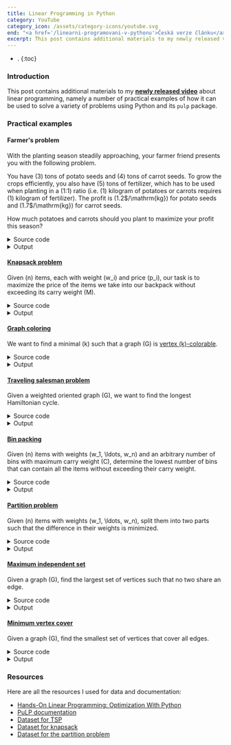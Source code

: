```yaml
---
title: Linear Programming in Python
category: YouTube
category_icon: /assets/category-icons/youtube.svg
end: "<a href='/linearni-programovani-v-pythonu'>Česká verze článku</a>"
excerpt: This post contains additional materials to my newly released video about linear programming, namely a number of practical examples of how it can be used to solve a variety of problems using Python and its `pulp` package.
---
```


- .
{:toc}

### Introduction
This post contains additional materials to my **[newly released video](https://youtu.be/E72DWgKP_1Y)** about linear programming, namely a number of practical examples of how it can be used to solve a variety of problems using Python and its `pulp` package.

### Practical examples

#### Farmer's problem
With the planting season steadily approaching, your farmer friend presents you with the following problem.

You have \(3\) tons of potato seeds and \(4\) tons of carrot seeds.
To grow the crops efficiently, you also have \(5\) tons of fertilizer, which has to be used when planting in a \(1:1\) ratio (i.e. \(1\) kilogram of potatoes or carrots requires \(1\) kilogram of fertilizer).
The profit is \(1.2\$/\mathrm{kg}\) for potato seeds and \(1.7\$/\mathrm{kg}\) for carrot seeds.

How much potatoes and carrots should you plant to maximize your profit this season?

<details>
	<summary class="code-summary">Source code</summary>
	<div markdown="1">
```py
{% include linear-programming-in-python/farmer.py %}```
</div>
</details>

<details>
	<summary class="code-summary">Output</summary>
	<div markdown="1">
```
{% include linear-programming-in-python/farmer.out %}```
</div>
</details>

#### [Knapsack problem](https://en.wikipedia.org/wiki/Knapsack_problem)
Given \(n\) items, each with weight \(w_i\) and price \(p_i\), our task is to maximize the price of the items we take into our backpack without exceeding its carry weight \(M\).

<details>
	<summary class="code-summary">Source code</summary>
	<div markdown="1">
```py
{% include linear-programming-in-python/knapsack.py %}```
</div>
</details>

<details>
	<summary class="code-summary">Output</summary>
	<div markdown="1">
```
{% include linear-programming-in-python/knapsack.out %}```
</div>
</details>

#### [Graph coloring](https://en.wikipedia.org/wiki/Graph_coloring)

We want to find a minimal \(k\) such that a graph \(G\) is [vertex \(k\)-colorable](https://en.wikipedia.org/wiki/Graph_coloring).

<details>
	<summary class="code-summary">Source code</summary>
	<div markdown="1">
```py
{% include linear-programming-in-python/vertex-coloring.py %}```
</div>
</details>

<details>
	<summary class="code-summary">Output</summary>
	<div markdown="1">
```
{% include linear-programming-in-python/vertex-coloring.out %}```
</div>
</details>

#### [Traveling salesman problem](https://en.wikipedia.org/wiki/Travelling_salesman_problem)
Given a weighted oriented graph \(G\), we want to find the longest Hamiltonian cycle.

<details>
	<summary class="code-summary">Source code</summary>
	<div markdown="1">
```py
{% include linear-programming-in-python/tsp.py %}```
</div>
</details>

<details>
	<summary class="code-summary">Output</summary>
	<div markdown="1">
```
{% include linear-programming-in-python/tsp.out %}```
</div>
</details>

#### [Bin packing](https://en.wikipedia.org/wiki/Bin_packing_problem)
Given \(n\) items with weights \(w_1, \ldots, w_n\) and an arbitrary number of bins with maximum carry weight \(C\), determine the lowest number of bins that can contain all the items without exceeding their carry weight.

<details>
	<summary class="code-summary">Source code</summary>
	<div markdown="1">
```py
{% include linear-programming-in-python/bin.py %}```
</div>
</details>

<details>
	<summary class="code-summary">Output</summary>
	<div markdown="1">
```
{% include linear-programming-in-python/bin.out %}```
</div>
</details>

#### [Partition problem](https://en.wikipedia.org/wiki/Partition_problem)
Given \(n\) items with weights \(w_1, \ldots, w_n\), split them into two parts such that the difference in their weights is minimized.

<details>
	<summary class="code-summary">Source code</summary>
	<div markdown="1">
```py
{% include linear-programming-in-python/partition.py %}```
</div>
</details>

<details>
	<summary class="code-summary">Output</summary>
	<div markdown="1">
```
{% include linear-programming-in-python/partition.out %}```
</div>
</details>

#### [Maximum independent set](https://en.wikipedia.org/wiki/Independent_set_(graph_theory))
Given a graph \(G\), find the largest set of vertices such that no two share an edge.

<details>
	<summary class="code-summary">Source code</summary>
	<div markdown="1">
```py
{% include linear-programming-in-python/max-independent-set.py %}```
</div>
</details>

<details>
	<summary class="code-summary">Output</summary>
	<div markdown="1">
```
{% include linear-programming-in-python/max-independent-set.out %}```
</div>
</details>

#### [Minimum vertex cover](https://en.wikipedia.org/wiki/Vertex_cover)
Given a graph \(G\), find the smallest set of vertices that cover all edges.

<details>
	<summary class="code-summary">Source code</summary>
	<div markdown="1">
```py
{% include linear-programming-in-python/min-vertex-cover.py %}```
</div>
</details>

<details>
	<summary class="code-summary">Output</summary>
	<div markdown="1">
```
{% include linear-programming-in-python/min-vertex-cover.out %}```
</div>
</details>


### Resources
Here are all the resources I used for data and documentation:
- [Hands-On Linear Programming: Optimization With Python](https://realpython.com/linear-programming-python/)
- [PuLP documentation](https://coin-or.github.io/pulp/)
- [Dataset for TSP](https://people.sc.fsu.edu/~jburkardt/datasets/tsp/tsp.html)
- [Dataset for knapsack](https://people.sc.fsu.edu/~jburkardt/datasets/knapsack_01/knapsack_01.html)
- [Dataset for the partition problem](https://people.sc.fsu.edu/~jburkardt/datasets/partition_problem/partition_problem.html)
